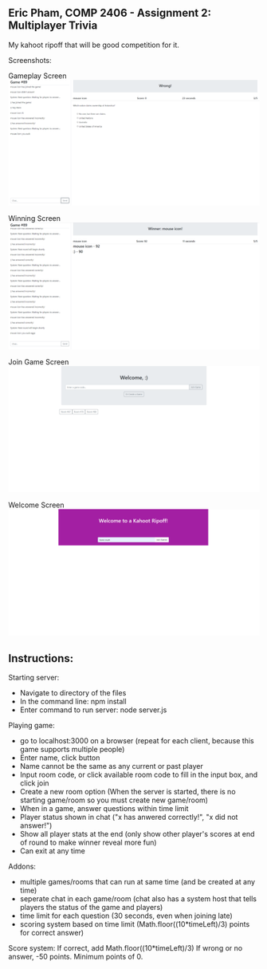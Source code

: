 Eric Pham, COMP 2406 - Assignment 2: Multiplayer Trivia
----------------------------
My kahoot ripoff that will be good competition for it.

Screenshots:

Gameplay Screen
![gameplay](/images/triviaGameplay.png)

Winning Screen
![winner](/images/triviaWinner.png)

Join Game Screen
![joining](/images/triviaSign.png)

Welcome Screen
![welcome](/images/triviaMenu.png)

Instructions:
-------------
Starting server:
- Navigate to directory of the files
- In the command line: npm install
- Enter command to run server: node server.js

Playing game:
- go to localhost:3000 on a browser (repeat for each client, because this game supports multiple people)
- Enter name, click button
- Name cannot be the same as any current or past player
- Input room code, or click available room code to fill in the input box, and click join
- Create a new room option (When the server is started, there is no starting game/room so you must create new game/room)
- When in a game, answer questions within time limit
- Player status shown in chat ("x has anwered correctly!", "x did not answer!")
- Show all player stats at the end (only show other player's scores at end of round to make winner reveal more fun)
- Can exit at any time

Addons:
- multiple games/rooms that can run at same time (and be created at any time)
- seperate chat in each game/room (chat also has a system host that tells players the status of the game and players)
- time limit for each question (30 seconds, even when joining late)
- scoring system based on time limit (Math.floor((10*timeLeft)/3) points for correct answer)

Score system:
If correct, add Math.floor((10*timeLeft)/3)
If wrong or no answer, -50 points. Minimum points of 0.
